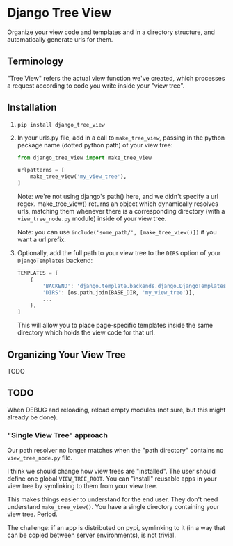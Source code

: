 # Django Tree View

Organize your view code and templates and in a directory structure, and automatically generate urls for them.

## Terminology

"Tree View" refers the actual view function we've created, which processes a request according to code you write inside your "view tree".

## Installation

1. `pip install django_tree_view`
2. In your urls.py file, add in a call to `make_tree_view`, passing in the python package name (dotted python path) of your view tree:
    ```python
    from django_tree_view import make_tree_view

    urlpatterns = [
        make_tree_view('my_view_tree'),
    ]
    ```

    Note: we're not using django's path() here, and we didn't specify a url regex. make_tree_view() returns an object which dynamically resolves urls, matching them whenever there is a corresponding directory (with a `view_tree_node.py` module) inside of your view tree.

    Note: you can use `include('some_path/', [make_tree_view()])` if you want a url prefix.

3. Optionally, add the full path to your view tree to the `DIRS` option of your `DjangoTemplates` backend:
    ```python
    TEMPLATES = [
        {
            'BACKEND': 'django.template.backends.django.DjangoTemplates',
            'DIRS': [os.path.join(BASE_DIR, 'my_view_tree')],
            ...
        },
    ]
    ```

    This will allow you to place page-specific templates inside the same directory which holds the view code for that url.

## Organizing Your View Tree

TODO

## TODO

When DEBUG and reloading, reload empty modules (not sure, but this might already be done).

### "Single View Tree" approach
Our path resolver no longer matches when the "path directory" contains no `view_tree_node.py` file. 

I think we should change how view trees are "installed". The user should define one global `VIEW_TREE_ROOT`. You can "install" reusable apps in your view tree by symlinking to them from your view tree.

This makes things easier to understand for the end user. They don't need understand `make_tree_view()`. You have a single directory containing your view tree. Period.

The challenge: if an app is distributed on pypi, symlinking to it (in a way that can be copied between server environments), is not trivial.

